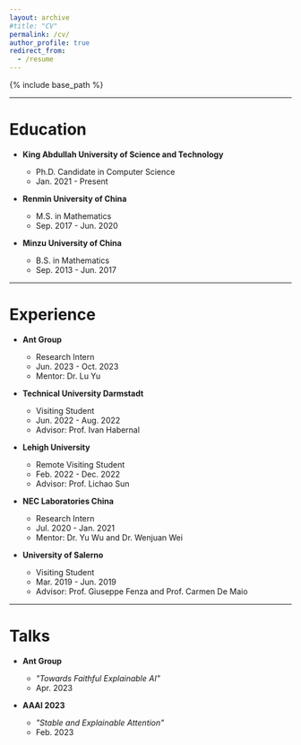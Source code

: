 ```yaml
---
layout: archive
#title: "CV"
permalink: /cv/
author_profile: true
redirect_from:
  - /resume
---
```


{% include base_path %}

<hr />

Education
======
* <b>King Abdullah University of Science and Technology</b>
  * Ph.D. Candidate in Computer Science
  * Jan. 2021 - Present

* <b>Renmin University of China</b>
  * M.S. in Mathematics
  * Sep. 2017 - Jun. 2020

* <b>Minzu University of China</b>
  * B.S. in Mathematics
  * Sep. 2013 - Jun. 2017

<hr />

Experience
======
* <b>Ant Group</b>
  * Research Intern
  * Jun. 2023 - Oct. 2023
  * Mentor: Dr. Lu Yu

* <b>Technical University Darmstadt</b>
  * Visiting Student
  * Jun. 2022 - Aug. 2022
  * Advisor: Prof. Ivan Habernal

* <b>Lehigh University</b>
  * Remote Visiting Student
  * Feb. 2022 - Dec. 2022
  * Advisor: Prof. Lichao Sun

* <b>NEC Laboratories China</b>
  * Research Intern
  * Jul. 2020 - Jan. 2021
  * Mentor: Dr. Yu Wu and  Dr. Wenjuan Wei

* <b>University of Salerno</b>
  * Visiting Student
  * Mar. 2019 - Jun. 2019
  * Advisor: Prof. Giuseppe Fenza and Prof. Carmen De Maio

<hr />

Talks
======
* <b>Ant Group</b>
  * *"Towards Faithful Explainable AI"*
  * Apr. 2023

* <b>AAAI 2023</b>
  * *"Stable and Explainable Attention"*
  * Feb. 2023
